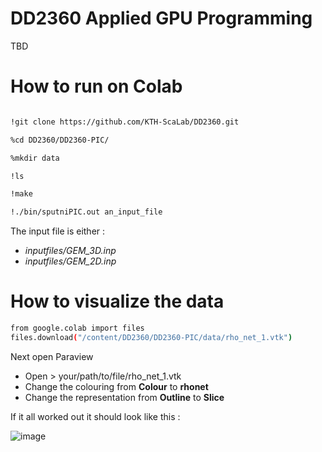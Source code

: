 # DD2360 Applied GPU Programming
TBD

# How to run on Colab 

```bash

!git clone https://github.com/KTH-ScaLab/DD2360.git

%cd DD2360/DD2360-PIC/

%mkdir data

!ls

!make

!./bin/sputniPIC.out an_input_file
```

The input file is either : 
- *inputfiles/GEM_3D.inp*
- *inputfiles/GEM_2D.inp*

# How to visualize the data

```bash
from google.colab import files
files.download("/content/DD2360/DD2360-PIC/data/rho_net_1.vtk")
```
Next open Paraview
- Open > your/path/to/file/rho_net_1.vtk
- Change the colouring from **Colour** to **rhonet**
- Change the representation from **Outline** to **Slice**

If it all worked out it should look like this : 

![image](https://github.com/user-attachments/assets/cc82d62c-fa57-490d-a367-ed5bb752832d)
